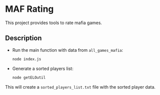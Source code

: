 # MAF Rating

This project provides tools to rate mafia games.

## Description

- Run the main function with data from `all_games_mafia`:
    ```sh
    node index.js
    ```

- Generate a sorted players list:
    ```sh
    node getELOutil
    ```

This will create a `sorted_players_list.txt` file with the sorted player data.